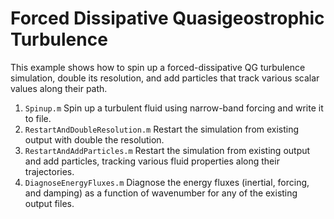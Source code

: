 Forced Dissipative Quasigeostrophic Turbulence
==============

This example shows how to spin up a forced-dissipative QG turbulence simulation, double its resolution, and add particles that track various scalar values along their path.

1. `Spinup.m` Spin up a turbulent fluid using narrow-band forcing and write it to file.
2. `RestartAndDoubleResolution.m` Restart the simulation from existing output with double the resolution.
3. `RestartAndAddParticles.m` Restart the simulation from existing output and add particles, tracking various fluid properties along their trajectories.
4. `DiagnoseEnergyFluxes.m` Diagnose the energy fluxes (inertial, forcing, and damping) as a function of wavenumber for any of the existing output files.